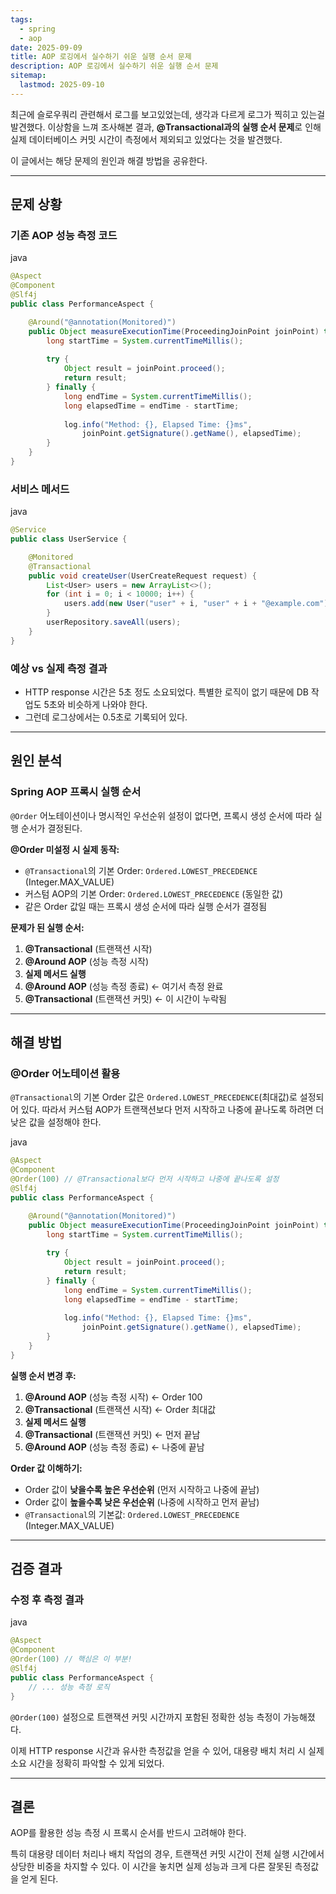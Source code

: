 ```yaml
---
tags:
  - spring
  - aop
date: 2025-09-09
title: AOP 로깅에서 실수하기 쉬운 실행 순서 문제
description: AOP 로깅에서 실수하기 쉬운 실행 순서 문제
sitemap:
  lastmod: 2025-09-10
---
```



최근에 슬로우쿼리 관련해서 로그를 보고있었는데, 생각과 다르게 로그가 찍히고 있는걸 발견했다.
이상함을 느껴 조사해본 결과, **@Transactional과의 실행 순서 문제**로 인해 실제 데이터베이스 커밋 시간이 측정에서 제외되고 있었다는 것을 발견했다.

이 글에서는 해당 문제의 원인과 해결 방법을 공유한다.

---

## 문제 상황

### 기존 AOP 성능 측정 코드

java

```java
@Aspect
@Component
@Slf4j
public class PerformanceAspect {

    @Around("@annotation(Monitored)")
    public Object measureExecutionTime(ProceedingJoinPoint joinPoint) throws Throwable {
        long startTime = System.currentTimeMillis();
        
        try {
            Object result = joinPoint.proceed();
            return result;
        } finally {
            long endTime = System.currentTimeMillis();
            long elapsedTime = endTime - startTime;
            
            log.info("Method: {}, Elapsed Time: {}ms", 
                joinPoint.getSignature().getName(), elapsedTime);
        }
    }
}
```

### 서비스 메서드

java

```java
@Service
public class UserService {

    @Monitored
    @Transactional
    public void createUser(UserCreateRequest request) {
        List<User> users = new ArrayList<>();
        for (int i = 0; i < 10000; i++) {
            users.add(new User("user" + i, "user" + i + "@example.com"));
        }
        userRepository.saveAll(users);
    }
}
```

### 예상 vs 실제 측정 결과

- HTTP response 시간은 5초 정도 소요되었다. 특별한 로직이 없기 때문에 DB 작업도 5초와 비슷하게 나와야 한다.
- 그런데 로그상에서는 0.5초로 기록되어 있다.

---

## 원인 분석

### Spring AOP 프록시 실행 순서

`@Order` 어노테이션이나 명시적인 우선순위 설정이 없다면, 프록시 생성 순서에 따라 실행 순서가 결정된다.

**@Order 미설정 시 실제 동작:**

- `@Transactional`의 기본 Order: `Ordered.LOWEST_PRECEDENCE` (Integer.MAX_VALUE)
- 커스텀 AOP의 기본 Order: `Ordered.LOWEST_PRECEDENCE` (동일한 값)
- 같은 Order 값일 때는 프록시 생성 순서에 따라 실행 순서가 결정됨

**문제가 된 실행 순서:**

1. **@Transactional** (트랜잭션 시작)
2. **@Around AOP** (성능 측정 시작)
3. **실제 메서드 실행**
4. **@Around AOP** (성능 측정 종료) ← 여기서 측정 완료
5. **@Transactional** (트랜잭션 커밋) ← 이 시간이 누락됨


---

## 해결 방법

### @Order 어노테이션 활용

`@Transactional`의 기본 Order 값은 `Ordered.LOWEST_PRECEDENCE`(최대값)로 설정되어 있다. 따라서 커스텀 AOP가 트랜잭션보다 먼저 시작하고 나중에 끝나도록 하려면 더 낮은 값을 설정해야 한다.

java

```java
@Aspect
@Component
@Order(100) // @Transactional보다 먼저 시작하고 나중에 끝나도록 설정
@Slf4j
public class PerformanceAspect {

    @Around("@annotation(Monitored)")
    public Object measureExecutionTime(ProceedingJoinPoint joinPoint) throws Throwable {
        long startTime = System.currentTimeMillis();
        
        try {
            Object result = joinPoint.proceed();
            return result;
        } finally {
            long endTime = System.currentTimeMillis();
            long elapsedTime = endTime - startTime;
            
            log.info("Method: {}, Elapsed Time: {}ms", 
                joinPoint.getSignature().getName(), elapsedTime);
        }
    }
}
```

**실행 순서 변경 후:**

1. **@Around AOP** (성능 측정 시작) ← Order 100
2. **@Transactional** (트랜잭션 시작) ← Order 최대값
3. **실제 메서드 실행**
4. **@Transactional** (트랜잭션 커밋) ← 먼저 끝남
5. **@Around AOP** (성능 측정 종료) ← 나중에 끝남

**Order 값 이해하기:**

- Order 값이 **낮을수록 높은 우선순위** (먼저 시작하고 나중에 끝남)
- Order 값이 **높을수록 낮은 우선순위** (나중에 시작하고 먼저 끝남)
- `@Transactional`의 기본값: `Ordered.LOWEST_PRECEDENCE` (Integer.MAX_VALUE)

---

## 검증 결과

### 수정 후 측정 결과

java

```java
@Aspect
@Component
@Order(100) // 핵심은 이 부분!
@Slf4j
public class PerformanceAspect {
    // ... 성능 측정 로직
}
```

`@Order(100)` 설정으로 트랜잭션 커밋 시간까지 포함된 정확한 성능 측정이 가능해졌다.

이제 HTTP response 시간과 유사한 측정값을 얻을 수 있어, 대용량 배치 처리 시 실제 소요 시간을 정확히 파악할 수 있게 되었다.

---

## 결론

AOP를 활용한 성능 측정 시 프록시 순서를 반드시 고려해야 한다.

특히 대용량 데이터 처리나 배치 작업의 경우, 트랜잭션 커밋 시간이 전체 실행 시간에서 상당한 비중을 차지할 수 있다. 이 시간을 놓치면 실제 성능과 크게 다른 잘못된 측정값을 얻게 된다.

